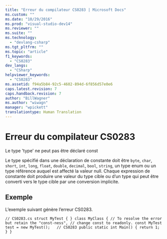 ```yaml
---
title: "Erreur du compilateur CS0283 | Microsoft Docs"
ms.custom: ""
ms.date: "10/29/2016"
ms.prod: "visual-studio-dev14"
ms.reviewer: ""
ms.suite: ""
ms.technology: 
  - "devlang-csharp"
ms.tgt_pltfrm: ""
ms.topic: "article"
f1_keywords: 
  - "CS0283"
dev_langs: 
  - "CSharp"
helpviewer_keywords: 
  - "CS0283"
ms.assetid: f94a5b84-92c5-4602-894d-6f856d57e0e6
caps.latest.revision: 7
caps.handback.revision: 7
author: "BillWagner"
ms.author: "wiwagn"
manager: "wpickett"
translationtype: Human Translation
---
```

# Erreur du compilateur CS0283
Le type 'type' ne peut pas être déclaré const  
  
 Le type spécifié dans une déclaration de constante doit être `byte`, `char`, `short`, `int`, `long`, `float`, `double`, `decimal`, `bool`, `string`, un type enum ou un type référence auquel est affecté la valeur null. Chaque expression de constante doit produire une valeur du type cible ou d’un type qui peut être converti vers le type cible par une conversion implicite.  
  
## Exemple  
 L’exemple suivant génère l’erreur CS0283.  
  
```  
// CS0283.cs struct MyTest { } class MyClass { // To resolve the error but retain the "const-ness", // change const to readonly. const MyTest test = new MyTest();   // CS0283 public static int Main() { return 1; } }  
```
